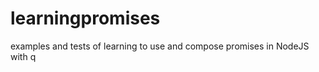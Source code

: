 learningpromises
================

examples and tests of learning to use and compose promises in NodeJS with q
